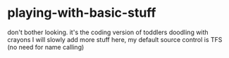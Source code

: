 # playing-with-basic-stuff
don't bother looking. it's the coding version of toddlers doodling with crayons 
I will slowly add more stuff here, my default source control is TFS (no need for name calling)
